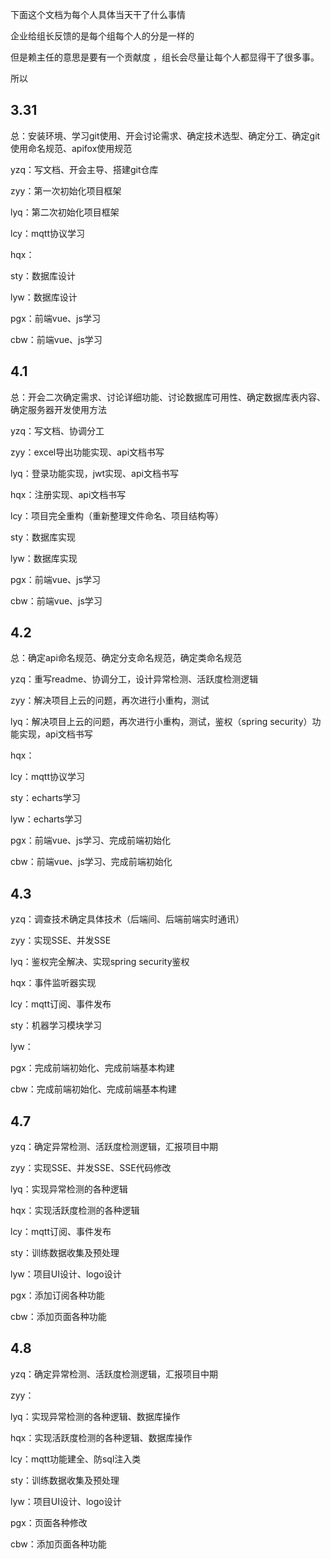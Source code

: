 下面这个文档为每个人具体当天干了什么事情

企业给组长反馈的是每个组每个人的分是一样的

但是赖主任的意思是要有一个贡献度 ，组长会尽量让每个人都显得干了很多事。

所以

## 3.31

总：安装环境、学习git使用、开会讨论需求、确定技术选型、确定分工、确定git使用命名规范、apifox使用规范

yzq：写文档、开会主导、搭建git仓库

zyy：第一次初始化项目框架

lyq：第二次初始化项目框架

lcy：mqtt协议学习

hqx：

sty：数据库设计

lyw：数据库设计

pgx：前端vue、js学习

cbw：前端vue、js学习

## 4.1

总：开会二次确定需求、讨论详细功能、讨论数据库可用性、确定数据库表内容、确定服务器开发使用方法

yzq：写文档、协调分工

zyy：excel导出功能实现、api文档书写

lyq：登录功能实现，jwt实现、api文档书写

hqx：注册实现、api文档书写

lcy：项目完全重构（重新整理文件命名、项目结构等）

sty：数据库实现

lyw：数据库实现

pgx：前端vue、js学习

cbw：前端vue、js学习

## 4.2

总：确定api命名规范、确定分支命名规范，确定类命名规范

yzq：重写readme、协调分工，设计异常检测、活跃度检测逻辑

zyy：解决项目上云的问题，再次进行小重构，测试

lyq：解决项目上云的问题，再次进行小重构，测试，鉴权（spring security）功能实现，api文档书写

hqx：

lcy：mqtt协议学习

sty：echarts学习

lyw：echarts学习

pgx：前端vue、js学习、完成前端初始化

cbw：前端vue、js学习、完成前端初始化

## 4.3

yzq：调查技术确定具体技术（后端间、后端前端实时通讯）

zyy：实现SSE、并发SSE

lyq：鉴权完全解决、实现spring security鉴权

hqx：事件监听器实现

lcy：mqtt订阅、事件发布

sty：机器学习模块学习

lyw：

pgx：完成前端初始化、完成前端基本构建

cbw：完成前端初始化、完成前端基本构建

## 4.7

yzq：确定异常检测、活跃度检测逻辑，汇报项目中期

zyy：实现SSE、并发SSE、SSE代码修改

lyq：实现异常检测的各种逻辑

hqx：实现活跃度检测的各种逻辑

lcy：mqtt订阅、事件发布

sty：训练数据收集及预处理

lyw：项目UI设计、logo设计

pgx：添加订阅各种功能

cbw：添加页面各种功能



## 4.8

yzq：确定异常检测、活跃度检测逻辑，汇报项目中期

zyy：

lyq：实现异常检测的各种逻辑、数据库操作

hqx：实现活跃度检测的各种逻辑、数据库操作

lcy：mqtt功能建全、防sql注入类

sty：训练数据收集及预处理

lyw：项目UI设计、logo设计

pgx：页面各种修改

cbw：添加页面各种功能
